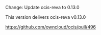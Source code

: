 Change: Update ocis-reva to 0.13.0

This version delivers ocis-reva v0.13.0

<https://github.com/owncloud/ocis/pull/496>
